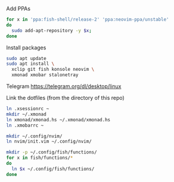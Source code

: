 Add PPAs
``` sh
for x in 'ppa:fish-shell/release-2' 'ppa:neovim-ppa/unstable'
do
  sudo add-apt-repository -y $x;
done
```

Install packages
``` sh
sudo apt update
sudo apt install \
  xclip git fish konsole neovim \
  xmonad xmobar stalonetray
```

Telegram
https://telegram.org/dl/desktop/linux

Link the dotfiles
(from the directory of this repo)
``` sh
ln .xsessionrc ~
mkdir ~/.xmonad
ln xmonad/xmonad.hs ~/.xmonad/xmonad.hs
ln .xmobarrc ~

mkdir ~/.config/nvim/
ln nvim/init.vim ~/.config/nvim/

mkdir -p ~/.config/fish/functions/
for x in fish/functions/*
do
  ln $x ~/.config/fish/functions/
done

```
